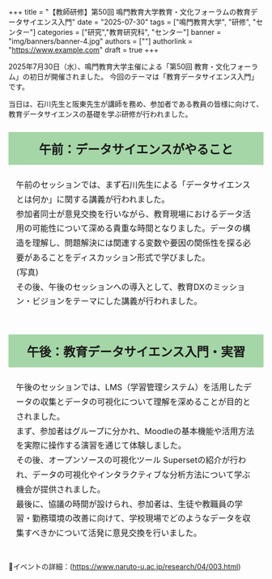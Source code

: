 +++
title = "【教師研修】第50回 鳴門教育大学教育・文化フォーラムの教育データサイエンス入門"
date = "2025-07-30"
tags = ["鳴門教育大学", "研修", "センター"]
categories = ["研究","教育研究科", "センター"]
banner = "img/banners/banner-4.jpg"
authors = [""]
authorlink = "https://www.example.com"
draft = true
+++

2025年7月30日（水）、鳴門教育大学主催による「第50回 教育・文化フォーラム」の初日が開催されました。
今回のテーマは「教育データサイエンス入門」です。

当日は、石川先生と阪東先生が講師を務め、参加者である教員の皆様に向けて、教育データサイエンスの基礎を学ぶ研修が行われました。

<table style="width:100%; margin-left: auto; margin-right: auto; border-collapse: separate; border-spacing: 0 10px;">
  <tr>
    <td style="
      background-color:#A5D6A7;
      text-align:center;
      font-size:1.5em;
      font-weight:bold;
      padding:15px;
    ">
      午前：データサイエンスがやること
    </td>
  </tr>
  <tr>
    <td style="padding:15px; font-size:1em; line-height:1.8;">
      午前のセッションでは、まず石川先生による「データサイエンスとは何か」に関する講義が行われました。<br>
      参加者同士が意見交換を行いながら、教育現場におけるデータ活用の可能性について深める貴重な時間となりました。データの構造を理解し、問題解決には関連する変数や要因の関係性を探る必要があることをディスカッション形式で学びました。<br>
      (写真)<br>
      その後、午後のセッションへの導入として、教育DXのミッション・ビジョンをテーマにした講義が行われました。
　　  </tr>
</table>

<table style="width:100%; margin-left: auto; margin-right: auto; border-collapse: separate; border-spacing: 0 10px;">
  <tr>
    <td style="
      background-color:#A5D6A7;
      text-align:center;
      font-size:1.5em;
      font-weight:bold;
      padding:15px;
    ">
      午後：教育データサイエンス入門・実習
    </td>
  </tr>
  <tr>
    <td style="padding:15px; font-size:1em; line-height:1.8;">
      午後のセッションでは、LMS（学習管理システム）を活用したデータの収集とデータの可視化について理解を深めることが目的とされました。<br>
      まず、参加者はグループに分かれ、Moodleの基本機能や活用方法を実際に操作する演習を通じて体験しました。<br>
      その後、オープンソースの可視化ツール Supersetの紹介が行われ、データの可視化やインタラクティブな分析方法について学ぶ機会が提供されました。<br>
      最後に、協議の時間が設けられ、参加者は、生徒や教職員の学習・勤務環境の改善に向けて、学校現場でどのようなデータを収集すべきかについて活発に意見交換を行いました。
    </td>
  </tr>
</table>

🔗イベントの詳細：(https://www.naruto-u.ac.jp/research/04/003.html)